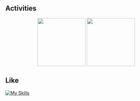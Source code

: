 ## Activities

<p align="center">
  <img height="150" src="https://github-readme-stats.vercel.app/api?username=tyofushun5&theme=github_dark&show_icons=true" />
  <img height="150" src="https://github-readme-stats.vercel.app/api/top-langs/?username=tyofushun5&layout=compact&theme=github_dark" />
</p>

## Like

[![My Skills](https://skillicons.dev/icons?i=c,cpp,cudac,python,go,matlab,ros,opencv,pytorch,docker,git,vscode,pycharm,clion,ubuntu,linux&perline=8)](https://skillicons.dev)
